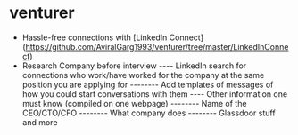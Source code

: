 # venturer
- Hassle-free connections with [LinkedIn Connect] (https://github.com/AviralGarg1993/venturer/tree/master/LinkedInConnect)
- Research Company before interview
---- LinkedIn search for connections who work/have worked for the company at the same position you are applying for
-------- Add templates of messages of how you could start conversations with them
---- Other information one must know (compiled on one webpage)
-------- Name of the CEO/CTO/CFO
-------- What company does
-------- Glassdoor stuff and more
